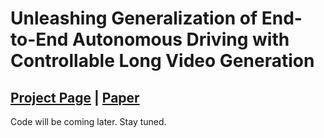 # Unleashing Generalization of End-to-End Autonomous Driving with Controllable Long Video Generation
## [Project Page](https://westlake-autolab.github.io/delphi.github.io/) | [Paper](https://export.arxiv.org/abs/2406.01349)

Code will be coming later. Stay tuned.
